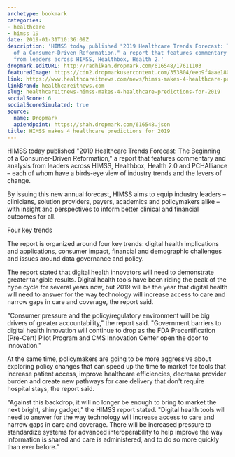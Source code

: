 ```yaml
---
archetype: bookmark
categories:
- healthcare
- himss 19
date: 2019-01-31T10:36:09Z
description: 'HIMSS today published "2019 Healthcare Trends Forecast: The Beginning
  of a Consumer-Driven Reformation," a report that features commentary and analysis
  from leaders across HIMSS, Healthbox, Health 2.'
dropmark.editURL: http://radhikan.dropmark.com/616548/17611103
featuredImage: https://cdn2.dropmarkusercontent.com/353804/eeb9f4aae18026e0ec33cd92ea02258cbb55eb2c0deb679ff9d9a85a7e1dd77b/thumbnail/013019HIMSSTrends712.jpg?Expires=1557430063&Signature=JYSc-z25CUm5LYpq~0-8Vef8CyfFh~dserhv6Rip-sFyubgWRx9yE5ETX6MBXyOMOHHePAS4D2t-mFdDyOx~gsafGLp~WJMxLIhtW1FKcgoWyFQBbeoHKNC7l1uK2IaOfoMHmG9PQWdEtyRUKmJZT2MaMojnFIqJA5F81~H4HlEfexxK-HAbzlPzP7JI9rtZ1o~t7zE3X1hy9m-s881fWdB8LEY4d6UTNLVzhP72I2EMllFASFmEGu7mcyk9vI6je7aYJVU6CDesaYxy7MOxUyIjjLVcTx65jQ6RTIHZns8-6W6HqdKD59O27YG2xJksevtC6FMPlIrezYBqy3VBYw__&Key-Pair-Id=APKAITQYWVEN757ZA4KQ
link: https://www.healthcareitnews.com/news/himss-makes-4-healthcare-predictions-2019
linkBrand: healthcareitnews.com
slug: healthcareitnews-himss-makes-4-healthcare-predictions-for-2019
socialScore: 6
socialScoreSimulated: true
source:
  name: Dropmark
  apiendpoint: https://shah.dropmark.com/616548.json
title: HIMSS makes 4 healthcare predictions for 2019
---
```

HIMSS today published "2019 Healthcare Trends Forecast: The Beginning of a Consumer-Driven Reformation," a report that features commentary and analysis from leaders across HIMSS, Healthbox, Health 2.0 and PCHAlliance – each of whom have a birds-eye view of industry trends and the levers of change.

By issuing this new annual forecast, HIMSS aims to equip industry leaders – clinicians, solution providers, payers, academics and policymakers alike – with insight and perspectives to inform better clinical and financial outcomes for all.

Four key trends

The report is organized around four key trends: digital health implications and applications, consumer impact, financial and demographic challenges and issues around data governance and policy.

The report stated that digital health innovators will need to demonstrate greater tangible results. Digital health tools have been riding the peak of the hype cycle for several years now, but 2019 will be the year that digital health will need to answer for the way technology will increase access to care and narrow gaps in care and coverage, the report said.

"Consumer pressure and the policy/regulatory environment will be big drivers of greater accountability," the report said. "Government barriers to digital health innovation will continue to drop as the FDA Precertification (Pre-Cert) Pilot Program and CMS Innovation Center open the door to innovation."

At the same time, policymakers are going to be more aggressive about exploring policy changes that can speed up the time to market for tools that increase patient access, improve healthcare efficiencies, decrease provider burden and create new pathways for care delivery that don't require hospital stays, the report said.

"Against this backdrop, it will no longer be enough to bring to market the next bright, shiny gadget," the HIMSS report stated. "Digital health tools will need to answer for the way technology will increase access to care and narrow gaps in care and coverage. There will be increased pressure to standardize systems for advanced interoperability to help improve the way information is shared and care is administered, and to do so more quickly than ever before."

